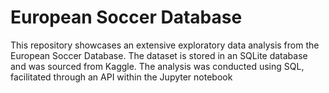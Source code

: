 # European Soccer Database
This repository showcases an extensive exploratory data analysis from the European Soccer Database. The dataset is stored in an SQLite database and was sourced from Kaggle. The analysis was conducted using SQL, facilitated through an API within the Jupyter notebook 
